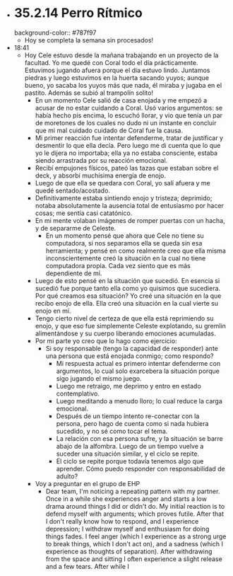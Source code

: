 - # 35.2.14 Perro Rítmico
  background-color:: #787f97
	- Hoy se completa la semana sin procesados!
- 18:41
	- Hoy Cele estuvo desde la mañana trabajando en un proyecto de la facultad. Yo me quedé con Coral todo el día prácticamente. Estuvimos jugando afuera porque el día estuvo lindo. Juntamos piedras y luego estuvimos en la huerta sacando yuyos; aunque bueno, yo sacaba los yuyos más que nada, él miraba y jugaba en el pastito. Además se subió al trampolín solito!
		- En un momento Cele salió de casa enojada y me empezó a acusar de no estar cuidando a Coral. Usó varios argumentos: se había hecho pis encima, lo escuchó llorar, y vio que tenía un par de moretones de los cuales no dudo ni un instante en concluir que mi mal cuidado cuidado de Coral fue la causa.
		- Mi primer reacción fue intentar defenderme, tratar de justificar y desmentir lo que ella decía. Pero luego me di cuenta que lo que yo le dijera no importaba; ella ya no estaba consciente, estaba siendo arrastrada por su reacción emocional.
		- Recibí empujones físicos, pateó las tazas que estaban sobre el deck, y absorbí muchísima energía de enojo.
		- Luego de que ella se quedara con Coral, yo salí afuera y me quedé sentado/acostado.
		- Definitivamente estaba sintiendo enojo y tristeza; deprimido; notaba absolutamente la ausencia total de entusiasmo por hacer cosas; me sentía casi catatónico.
		- En mi mente volaban imágenes de romper puertas con un hacha, y de separarme de Celeste.
			- En un momento pensé que ahora que Cele no tiene su computadora, si nos separamos ella se queda sin esa herramienta; y pensé en como realmente creo que ella misma inconscientemente creó la situación en la cual no tiene computadora propia. Cada vez siento que es más dependiente de mí.
		- Luego de esto pensé en la situación que sucedió. En esencia si sucedió fue porque tanto ella como yo quisimos que sucediera. Por qué creamos esa situación? Yo creé una situación en la que recibo enojo de ella. Ella creó una situación en la cual vierte su enojo en mí.
		- Tengo cierto nivel de certeza de que ella está reprimiendo su enojo, y que eso fue simplemente Celeste explotando, su gremlin alimentándose y su cuerpo liberando emociones acumuladas.
		- Por mi parte yo creo que lo hago como ejercicio:
			- Si soy responsable (tengo la capacidad de responder) ante una persona que está enojada conmigo; como respondo?
				- Mi respuesta actual es primero intentar defenderme con argumentos, lo cual solo exarcebera la situación porque sigo jugando el mismo juego.
				- Luego me retraigo, me deprimo y entro en estado contemplativo.
				- Luego meditando a menudo lloro; lo cual reduce la carga emocional.
				- Después de un tiempo intento re-conectar con la persona, pero hago de cuenta como si nada hubiera sucedido, y no sé como tocar el tema.
				- La relación con esa persona sufre, y la situación se barre abajo de la alfombra. Luego de un tiempo vuelve a suceder una situación similar, y el ciclo se repite.
				- El ciclo se repite porque todavía tenemos algo que aprender. Cómo puedo responder con responsabilidad de adulto?
		- Voy a preguntar en el grupo de EHP
			- Dear team, I'm noticing a repeating pattern with my partner. Once in a while she experiences anger and starts a low drama around things I did or didn't do. My initial reaction is to defend myself with arguments; which proves futile. After that I don't really know how to respond, and I experience depression; I withdraw myself and enthusiasm for doing things fades. I feel anger (which I experience as a strong urge to break things, which I don't act on), and a sadness (which I experience as thoughts of separation). After withdrawing from the space and sitting I often experience a slight release and a few tears. After while I